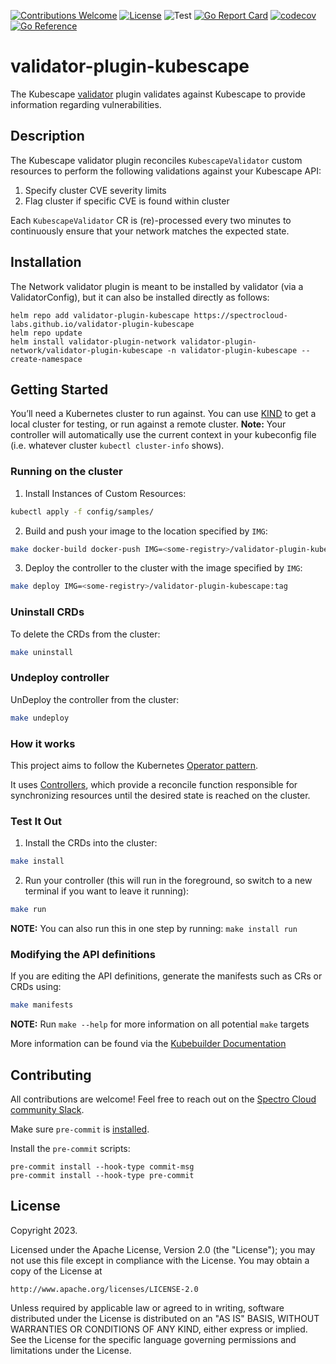 [![Contributions Welcome](https://img.shields.io/badge/contributions-welcome-brightgreen.svg?style=flat)](https://github.com/spectrocloud-labs/validator-plugin-kubescape/issues)
[![License](https://img.shields.io/badge/License-Apache%202.0-blue.svg)](https://opensource.org/licenses/Apache-2.0)
![Test](https://github.com/spectrocloud-labs/validator-plugin-kubescape/actions/workflows/test.yaml/badge.svg)
[![Go Report Card](https://goreportcard.com/badge/github.com/spectrocloud-labs/validator-plugin-kubescape)](https://goreportcard.com/report/github.com/spectrocloud-labs/validator-plugin-kubescape)
[![codecov](https://codecov.io/gh/spectrocloud-labs/validator-plugin-kubescape/graph/badge.svg?token=QHR08U8SEQ)](https://codecov.io/gh/spectrocloud-labs/validator-plugin-kubescape)
[![Go Reference](https://pkg.go.dev/badge/github.com/spectrocloud-labs/validator-plugin-kubescape.svg)](https://pkg.go.dev/github.com/spectrocloud-labs/validator-plugin-kubescape)

# validator-plugin-kubescape
The Kubescape [validator](https://github.com/spectrocloud-labs/validator) plugin validates against Kubescape to provide information regarding vulnerabilities.

## Description
The Kubescape validator plugin reconciles `KubescapeValidator` custom resources to perform the following validations against your Kubescape API:

1. Specify cluster CVE severity limits
2. Flag cluster if specific CVE is found within cluster

Each `KubescapeValidator` CR is (re)-processed every two minutes to continuously ensure that your network matches the expected state.


## Installation

The Network validator plugin is meant to be installed by validator (via a ValidatorConfig), but it can also be installed directly as follows:

```
helm repo add validator-plugin-kubescape https://spectrocloud-labs.github.io/validator-plugin-kubescape
helm repo update
helm install validator-plugin-network validator-plugin-network/validator-plugin-kubescape -n validator-plugin-kubescape --create-namespace
```

## Getting Started
You’ll need a Kubernetes cluster to run against. You can use [KIND](https://sigs.k8s.io/kind) to get a local cluster for testing, or run against a remote cluster.
**Note:** Your controller will automatically use the current context in your kubeconfig file (i.e. whatever cluster `kubectl cluster-info` shows).

### Running on the cluster
1. Install Instances of Custom Resources:

```sh
kubectl apply -f config/samples/
```

2. Build and push your image to the location specified by `IMG`:

```sh
make docker-build docker-push IMG=<some-registry>/validator-plugin-kubescape:tag
```

3. Deploy the controller to the cluster with the image specified by `IMG`:

```sh
make deploy IMG=<some-registry>/validator-plugin-kubescape:tag
```

### Uninstall CRDs
To delete the CRDs from the cluster:

```sh
make uninstall
```

### Undeploy controller
UnDeploy the controller from the cluster:

```sh
make undeploy
```



### How it works
This project aims to follow the Kubernetes [Operator pattern](https://kubernetes.io/docs/concepts/extend-kubernetes/operator/).

It uses [Controllers](https://kubernetes.io/docs/concepts/architecture/controller/),
which provide a reconcile function responsible for synchronizing resources until the desired state is reached on the cluster.

### Test It Out
1. Install the CRDs into the cluster:

```sh
make install
```

2. Run your controller (this will run in the foreground, so switch to a new terminal if you want to leave it running):

```sh
make run
```

**NOTE:** You can also run this in one step by running: `make install run`

### Modifying the API definitions
If you are editing the API definitions, generate the manifests such as CRs or CRDs using:

```sh
make manifests
```

**NOTE:** Run `make --help` for more information on all potential `make` targets

More information can be found via the [Kubebuilder Documentation](https://book.kubebuilder.io/introduction.html)

## Contributing

All contributions are welcome! Feel free to reach out on the [Spectro Cloud community Slack](https://spectrocloudcommunity.slack.com/join/shared_invite/zt-g8gfzrhf-cKavsGD_myOh30K24pImLA#/shared-invite/email).

Make sure `pre-commit` is [installed](https://pre-commit.com/#install).

Install the `pre-commit` scripts:
```
pre-commit install --hook-type commit-msg
pre-commit install --hook-type pre-commit
```

## License
Copyright 2023.

Licensed under the Apache License, Version 2.0 (the "License"); you may not use this file except in compliance with the License. You may obtain a copy of the License at

```
http://www.apache.org/licenses/LICENSE-2.0
```

Unless required by applicable law or agreed to in writing, software distributed under the License is distributed on an "AS IS" BASIS, WITHOUT WARRANTIES OR CONDITIONS OF ANY KIND, either express or implied. See the License for the specific language governing permissions and limitations under the License.